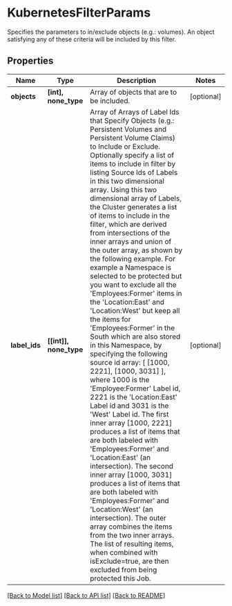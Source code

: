 # KubernetesFilterParams

Specifies the parameters to in/exclude objects (e.g.: volumes). An object satisfying any of these criteria will be included by this filter.

## Properties
Name | Type | Description | Notes
------------ | ------------- | ------------- | -------------
**objects** | **[int], none_type** | Array of objects that are to be included. | [optional] 
**label_ids** | **[[int]], none_type** | Array of Arrays of Label Ids that Specify Objects (e.g.: Persistent Volumes and Persistent Volume Claims) to Include or Exclude. Optionally specify a list of items to include in filter by listing Source Ids of Labels in this two dimensional array. Using this two dimensional array of Labels, the Cluster generates a list of items to include in the filter, which are derived from intersections of the inner arrays and union of the outer array, as shown by the following example. For example a Namespace is selected to be protected but you want to exclude all the &#39;Employees:Former&#39; items in the &#39;Location:East&#39; and &#39;Location:West&#39; but keep all the items for &#39;Employees:Former&#39; in the South which are also stored in this Namespace, by specifying the following source id array: [ [1000, 2221], [1000, 3031] ], where 1000 is the &#39;Employee:Former&#39; Label id, 2221 is the &#39;Location:East&#39; Label id and 3031 is the &#39;West&#39; Label id. The first inner array [1000, 2221] produces a list of items that are both labeled with &#39;Employees:Former&#39; and &#39;Location:East&#39; (an intersection). The second inner array [1000, 3031] produces a list of items that are both labeled with &#39;Employees:Former&#39; and &#39;Location:West&#39; (an intersection). The outer array combines the items from the two inner arrays. The list of resulting items, when combined with isExclude&#x3D;true, are then excluded from being protected this Job. | [optional] 

[[Back to Model list]](../README.md#documentation-for-models) [[Back to API list]](../README.md#documentation-for-api-endpoints) [[Back to README]](../README.md)


